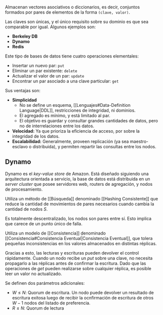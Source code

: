 Almacenan vectores asociativos o diccionarios, es decir, conjuntos formados por pares de elementos de la forma `(clave, valor)`.

Las claves son únicas, y el único requisito sobre su dominio es que sea comparable por igual. Algunos ejemplos son:

- **Berkeley DB**
- **Dynamo**
- **Redis**

Este tipo de bases de datos tiene cuatro operaciones elementales:

- Insertar un nuevo par: `put`
- Eliminar un par existente: `delete`
- Actualizar el valor de un par: `update`
- Encontrar un par asociado a una clave particular: `get`

Sus ventajas son:

- **Simplicidad**
	- No se define un esquema, [[Lenguajes#Data-Definition Language|DDL]], restricciones de integridad, ni dominios.
	- El agregado es mínimo, y está limitado al par.
	- El objetivo es guardar y consultar grandes cantidades de datos, pero no de interrelaciones entre los datos.
- **Velocidad:** Ya que prioriza la eficiencia de acceso, por sobre la integridad de los datos.
- **Escalabilidad:** Generalmente, proveen replicación (ya sea maestro-esclavo o distribuida), y permiten repartir las consultas entre los nodos.

## Dynamo

Dynamo es el *key-value store* de Amazon. Está diseñado siguiendo una arquitectura orientada a servicio, la base de datos está distribuida en un *server cluster* que posee servidores web, routers de agregación, y nodos de procesamiento.

Utiliza un método de [[Búsqueda]] denominado [[Hashing Consistente]] que reduce la cantidad de movimientos de pares necesarios cuando cambia la cantidad de nodos $S$.

Es totalmente descentralizado, los nodos son pares entre sí. Esto implica que carece de un punto único de falla.

Utiliza un modelo de [[Consistencia]] denominado [[Consistencia#Consistencia Eventual|Consistencia Eventual]], que tolera pequeñas inconsistencias en los valores almacenados en distintas réplicas.

Gracias a esto, las lecturas y escrituras pueden devolver el control rápidamente. Cuando un nodo recibe un *put* sobre una clave, no necesita propagarlo a las réplicas antes de confirmar la escritura. Dado que las operaciones de *get* pueden realizarse sobre cualquier réplica, es posible leer un valor no actualizado.

Se definen dos parámetros adicionales:

- $W \leq N$: Quorum de escritura. Un nodo puede devolver un resultado de escritura exitosa luego de recibir la ocnfirmación de escritura de otros $W-1$ nodos del listado de preferencia.
- $R \leq N$: Quorum de lectura
